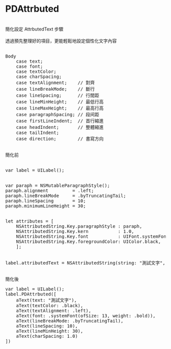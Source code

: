 # PDAttrbuted<br/>
<br/>
簡化設定 AttrbutedText 步驟<br/>
<br/>
透過預先整理好的項目，更能輕鬆地設定個性化文字內容<br/>
<br/>
<pre>
Body
    case text;
    case font;
    case textColor;
    case charSpacing;
    case textAlignment;    // 對齊
    case lineBreakMode;    // 斷行
    case lineSpacing;      // 行間距
    case lineMinHeight;    // 最低行高
    case lineMaxHeight;    // 最高行高
    case paragraphSpacing; // 段间距
    case firstLineIndent;  // 首行縮進
    case headIndent;       // 整體縮進
    case tailIndent;
    case direction;        // 書寫方向
</pre>
<br/>
簡化前<br/>
<br/>
<pre>
var label = UILabel();
<br/>
var paraph = NSMutableParagraphStyle();
paraph.alignment         = .left;
paraph.lineBreakMode     = .byTruncatingTail;
paraph.lineSpacing       = 10;
paraph.minimumLineHeight = 30;
<br/>
let attributes = [
    NSAttributedString.Key.paragraphStyle : paraph,
    NSAttributedString.Key.kern           : 1.0,
    NSAttributedString.Key.font           : UIFont.systemFont(ofSize: 13, weight: .bold),
    NSAttributedString.Key.foregroundColor: UIColor.black,
    ];
<br/>
label.attributedText = NSAttributedString(string: "測試文字", attributes: attributes);
</pre>
<br/>
簡化後<br/>
<pre>
var label = UILabel();
label.PDAttrbuted([
    aText(text: "測試文字"),
    aText(textColor: .black),
    aText(textAlignment: .left),
    aText(font: .systemFont(ofSize: 13, weight: .bold)),
    aText(lineBreakMode: .byTruncatingTail),
    aText(lineSpacing: 10),
    aText(lineMinHeight: 30),
    aText(charSpacing: 1.0)
])
</pre>
